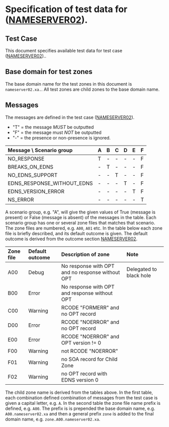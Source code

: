 # Specification of test data for ([NAMESERVER02]).

## Test Case
This document specifies available test data for test case ([NAMESERVER02])..

## Base domain for test zones

The base domain name for the test zones in this document is
`nameserver02.xa.`. All test zones are child zones to the base domain name.

## Messages
The messages are defined in the test case ([NAMESERVER02]).

* "T" = the message _MUST_ be outputted
* "F" = the message must _NOT_ be outputted
* "-" = the presence or non-presence is ignored.

Message \ Scenario group          | A | B | C | D | E | F
:---------------------------------|:--|:--|:--|:--|:--|:--
NO_RESPONSE                       | T | - | - | - | - | F
BREAKS_ON_EDNS                    | - | T | - | - | - | F
NO_EDNS_SUPPORT                   | - | - | T | - | - | F
EDNS_RESPONSE_WITHOUT_EDNS        | - | - | - | T | - | F
EDNS_VERSION_ERROR                | - | - | - | - | T | F
NS_ERROR                          | - | - | - | - | - | T 

A scenario group, e.g. "A", will give the given values of True (message
is present) or False (message is absent) of the messages in the table.
Each scenario group has one or several zone files that matches that
scenario. The zone files are numbered, e.g. `A00`, `A01` etc. In the
table below each zone file is briefly described, and its default
outcome is given. The default outcome is derived from the outcome section
[NAMESERVER02].

Zone file|Default outcome|Description of zone                                 | Note
:--------|:--------------|:---------------------------------------------------|:-------------------------------------------
A00      |Debug          |No response with OPT and no response without OPT    | Delegated to black hole
B00      |Error          |No response with OPT and response without OPT       |
C00      |Warning        |RCODE "FORMERR" and no OPT record                   |
D00      |Error          |RCODE "NOERROR" and no OPT record                   |
E00      |Error          |RCODE "NOERROR" and OPT version != 0                |
F00      |Warning        |not RCODE "NOERROR"                                 |
F01      |Warning        |no SOA record for Child Zone                        |
F02      |Warning        |no OPT record with EDNS version 0                   |

The child zone name is derived from the tables above. In the first table, each combination
defined combination of messages from the test case is given a capital letter, e.g. `A`. In
the second table the zone file name prefix is defined, e.g. `A00`. The prefix is is prepended
the base domain name, e.g. `A00.nameserver02.xa` and then a general prefix
`zone` is added to the final domain name, e.g. `zone.A00.nameserver02.xa`.


[NAMESERVER02]:                  ../../specifications/tests/Nameserver-TP/nameserver02.md
